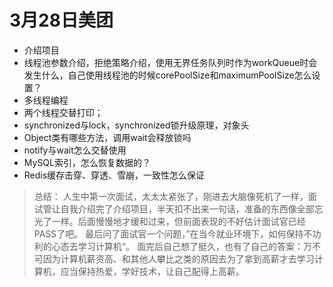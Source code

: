 # 3月28日美团
* 介绍项目
* 线程池参数介绍，拒绝策略介绍，使用无界任务队列时作为workQueue时会发生什么，自己使用线程池的时候corePoolSize和maximumPoolSize怎么设置？
* 多线程编程
* 两个线程交替打印；
* synchronized与lock，synchronized锁升级原理，对象头
* Object类有哪些方法，调用wait会释放锁吗
* notify与wait怎么交替使用
* MySQL索引，怎么恢复数据的？
* Redis缓存击穿、穿透、雪崩，一致性怎么保证

> 总结：
> 	人生中第一次面试，太太太紧张了，刚进去大脑像死机了一样，面试管让自我介绍完了介绍项目，半天扣不出来一句话，准备的东西像全部忘光了一样。后面慢慢地才缓和过来，但前面表现的不好估计面试官已经PASS了吧。
> 	最后问了面试官一个问题，”在当今就业环境下，如何保持不功利的心态去学习计算机“。
> 	面完后自己想了挺久，也有了自己的答案：万不可因为计算机薪资高、和其他人攀比之类的原因去为了拿到高薪才去学习计算机，应当保持热爱，学好技术，让自己配得上高薪。
